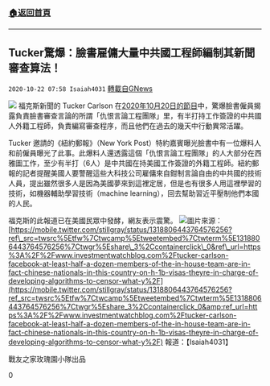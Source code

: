 ###  [:house:返回首頁](https://github.com/ourhimalayas/txt)
---

## Tucker驚爆：臉書雇傭大量中共國工程師編制其新聞審查算法！
`2020-10-22 07:58 Isaiah4031` [轉載自GNews](https://gnews.org/zh-hant/439803/)

![]()![](https://gnews-media-offload.s3.amazonaws.com/wp-content/uploads/2020/10/22073941/Tucker_20201020_Facebook_Censorship-photo.png)
福克斯新聞的 Tucker Carlson 在[2020年10月20日的節目](https://video.foxnews.com/v/6203384235001)中，驚爆臉書僱員揭露負責臉書審查言論的所謂「仇恨言論工程團隊」里，有半打持工作簽證的中共國人外籍工程師，負責編寫審查程序，而且他們在過去的幾天中行動異常活躍。

Tucker 邀請的《紐約郵報》（New York Post）特約嘉賓曝光臉書中有一位爆料人和前僱員曝光了此事。此爆料人還透露這個「仇恨言論工程團隊」的人大部分在西雅圖工作，至少有半打（6人）是中共國在持美國工作簽證的外籍工程師。紐約郵報的記者提醒美國人要警醒這些大科技公司雇傭來自鉗制言論自由的中共國的技術人員，提出雖然很多人是因為美國夢來到這裡定居，但是也有很多人用這裡學習的技術，如機器輔助學習技術（machine learning），回去幫助習近平壓制他們本國的人民。

福克斯的此報道已在美國民眾中發酵，網友表示震驚。
![]()![](https://gnews-media-offload.s3.amazonaws.com/wp-content/uploads/2020/10/22073951/Tucker_20201020_Facebook_Censorship-figure1.png)圖片來源：[https://mobile.twitter.com/stillgray/status/1318806443764576256?ref\_src=twsrc%5Etfw%7Ctwcamp%5Etweetembed%7Ctwterm%5E1318806443764576256%7Ctwgr%5Eshare\_3%2Ccontainerclick\_0&ref\_url=https%3A%2F%2Fwww.investmentwatchblog.com%2Ftucker-carlson-facebook-at-least-half-a-dozen-members-of-the-in-house-team-are-in-fact-chinese-nationals-in-this-country-on-h-1b-visas-theyre-in-charge-of-developing-algorithms-to-censor-what-y%2F](https://mobile.twitter.com/stillgray/status/1318806443764576256?ref_src=twsrc%5Etfw%7Ctwcamp%5Etweetembed%7Ctwterm%5E1318806443764576256%7Ctwgr%5Eshare_3%2Ccontainerclick_0&amp;ref_url=https%3A%2F%2Fwww.investmentwatchblog.com%2Ftucker-carlson-facebook-at-least-half-a-dozen-members-of-the-in-house-team-are-in-fact-chinese-nationals-in-this-country-on-h-1b-visas-theyre-in-charge-of-developing-algorithms-to-censor-what-y%2F)
報道：【Isaiah4031】

戰友之家玫瑰園小隊出品

0
